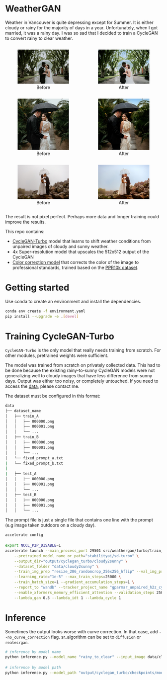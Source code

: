 # WeatherGAN

Weather in Vancouver is quite depressing except for Summer. It is either cloudy or rainy for the majority of days in a year. Unfortunately, when I got married, it was a rainy day. I was so sad that I decided to train a CycleGAN to convert rainy to clear weather.


<div style="display: flex; gap: 1em; justify-content: center;">
  <figure style="text-align: center;">
    <img src="samples/cloudy/wedding1.jpeg" alt="Before" width="300"/>
    <figcaption>Before</figcaption>
  </figure>
  <figure style="text-align: center;">
    <img src="samples/sunny/wedding1.jpeg" alt="After" width="300"/>
    <figcaption>After</figcaption>
  </figure>
</div>

<div style="display: flex; gap: 1em; justify-content: center;">
  <figure style="text-align: center;">
    <img src="samples/cloudy/umbrella.jpg" alt="Before" width="300"/>
    <figcaption>Before</figcaption>
  </figure>
  <figure style="text-align: center;">
    <img src="samples/sunny/umbrella.jpg" alt="After" width="300"/>
    <figcaption>After</figcaption>
  </figure>
</div>

<div style="display: flex; gap: 1em; justify-content: center;">
  <figure style="text-align: center;">
    <img src="samples/cloudy/umbrella2.jpg" alt="Before" width="300"/>
    <figcaption>Before</figcaption>
  </figure>
  <figure style="text-align: center;">
    <img src="samples/sunny/umbrella2.jpg" alt="After" width="300"/>
    <figcaption>After</figcaption>
  </figure>
</div>


The result is not pixel perfect. Perhaps more data and longer training could improve the results.

This repo contains:
- [CycleGAN-Turbo](https://github.com/GaParmar/img2img-turbo) model that learns to shift weather conditions from unpaired images of cloudy and sunny weather.
- 4x Super-resolution model that upscales the 512x512 output of the CycleGAN
- [Color correction model](https://github.com/davidserra9/namedcurves) that corrects the color of the image to professional standards, trained based on the [PPR10k dataset](https://github.com/davidserra9/PPR10k).

# Getting started

Use conda to create an environment and install the dependencies.

```bash
conda env create -f environment.yaml
pip install --upgrade -e .[devel]
```

# Training CycleGAN-Turbo

`CycleGAN-Turbo` is the only model that really needs training from scratch. For other modules, pretrained weights were sufficient.

The model was trained from scratch on privately collected data. This had to be done because the existing rainy-to-sunny CycleGAN models were not generalizing well to cloudy images that have less difference from sunny days. Output was either too noisy, or completely untouched. If you need to access the [data](https://drive.google.com/drive/folders/1oGHsfPpB7GgSxaxmAMTibdk6-r__3Lz3?usp=sharing), please contact me.

The dataset must be configured in this format:

```bash
data
├── dataset_name
│   ├── train_A
│   │   ├── 000000.png
│   │   ├── 000001.png
│   │   └── ...
│   ├── train_B
│   │   ├── 000000.png
│   │   ├── 000001.png
│   │   └── ...
│   └── fixed_prompt_a.txt
|   └── fixed_prompt_b.txt
|
|   ├── test_A
│   │   ├── 000000.png
│   │   ├── 000001.png
│   │   └── ...
│   ├── test_B
│   │   ├── 000000.png
│   │   ├── 000001.png
│   │   └── ...

```

The prompt file is just a single file that contains one line with the prompt (e.g image taken outdoors on a cloudy day).


```bash
accelerate config

export NCCL_P2P_DISABLE=1
accelerate launch --main_process_port 29501 src/weathergan/turbo/train_cyclegan_turbo.py \
    --pretrained_model_name_or_path="stabilityai/sd-turbo" \
    --output_dir="output/cyclegan_turbo/cloudy2sunny" \
    --dataset_folder "data/cloudy2sunny" \
    --train_img_prep "resize_286_randomcrop_256x256_hflip" --val_img_prep "no_resize" \
    --learning_rate="1e-5" --max_train_steps=25000 \
    --train_batch_size=1 --gradient_accumulation_steps=1 \
    --report_to "wandb" --tracker_project_name "gparmar_unpaired_h2z_cycle_debug_v2" \
    --enable_xformers_memory_efficient_attention --validation_steps 250 \
    --lambda_gan 0.5 --lambda_idt 1 --lambda_cycle 1
```

# Inference

Sometimes the output looks worse with curve correction. In that case, add `--no_curve_correction` flag. sr_algorithm can be set to `diffusion` or `realesrgan`.

```bash
# inference by model name
python inference.py --model_name "rainy_to_clear" --input_image data/cloudy/sequences/val/frames/sequence924/sequence924_frame154224_info.png --output_dir "outputs"

# inference by model path
python inference.py --model_path "output/cyclegan_turbo/checkpoints/model_10501.pkl" --prompt "image taken outdoors on a sunny day" --direction "a2b" --input "samples/cloudy" --output_dir "outputs"
```

